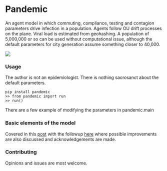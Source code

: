 # Pandemic

An agent model in which commuting, compliance, testing and contagion parameters drive
infection in a population. Agents follow OU drift processes
on the plane. Viral load is estimated from geohashing. A population 
of 5,000,000 or so can be used without computational issue, although the default
parameters for city generation assume something closer to 40,000. 

![](https://github.com/microprediction/pandemic/blob/master/images/pandemic.png)

### Usage 

The author is not an epidemiologist. There is nothing sacrosanct about the default parameters. 

    pip install pandemic
    >> from pandemic import run
    >> run()
    
 There are a few example of modifying the parameters in pandemic.main


### Basic elements of the model 

Covered in this [post](https://www.linkedin.com/pulse/pandemic-minimalist-2d-ornstein-uhlenbeck-model-peter-cotton-phd) with 
the followup [here](https://www.linkedin.com/pulse/dear-new-zealand-heres-how-simulate-covid-19-all-your-cotton-phd/) where possible
improvements are also discussed and acknowledgements are made.   

### Contributing 

Opinions and issues are most welcome. 